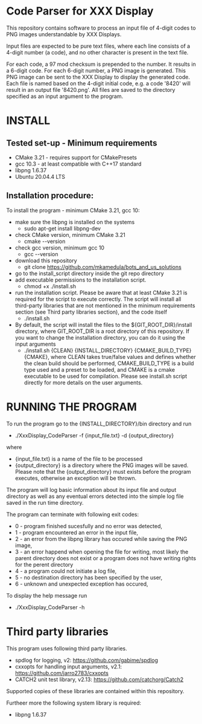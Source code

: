 # Code Parser for XXX Display 

This repository contains software to process an input file of 4-digit codes to PNG images understandable by XXX Displays.

Input files are expected to be pure text files, where each line consists of a 4-digit number (a code), and no other character is present in the text file.

For each code, a 97 mod checksum is prepended to the number. It results in a 6-digit code. For each 6-digit number, a PNG image is generated. This PNG image can be sent to the XXX Display to display the generated code. Each file is named based on the 4-digit initial code, e.g. a code '8420' will result in an output file '8420.png'. All files are saved to the directory specified as an input argument to the program.


# INSTALL

## Tested set-up - Minimum requirements

* CMake 3.21 - requires support for CMakePresets
* gcc 10.3 - at least compatible with C++17 standard
* libpng 1.6.37
* Ubuntu 20.04.4 LTS

## Installation procedure:

To install the program - minimum CMake 3.21, gcc 10:

* make sure the libpng is installed on the systems
  * sudo apt-get install libpng-dev
* check CMake version, minimum CMake 3.21
  * cmake --version 
* check gcc version, minimum gcc 10
  * gcc --version 
* download this repository
  * git clone https://github.com/mkamedula/bots_and_us_solutions
* go to the install_script directory inside the git repo directory
* add executable permissions to the installation script.
  * chmod +x ./install.sh
* run the installation script. Please be aware that at least CMake 3.21 is required for the script to execute correctly. The script will install all third-party libraries that are not mentioned in the minimum requirements section (see Third party libraries section), and the code itself
  * ./install.sh
* By default, the script will install the files to the ${GIT_ROOT_DIR}/install directory, where GIT_ROOT_DIR is a root directory of this repository. If you want to change the installation directory, you can do it using the input arguments
  * ./install.sh {CLEAN} {INSTALL_DIRECTORY} {CMAKE_BUILD_TYPE} {CMAKE}, where CLEAN takes true/false values and defines whether the clean build should be performed, CMAKE_BUILD_TYPE is a build type used and a preset to be loaded, and CMAKE is a cmake executable to be used for compilation. Please see install.sh script directly for more details on the user arguments.

# RUNNING THE PROGRAM

To run the program go to the {INSTALL_DIRECTORY}/bin directory and run
* ./XxxDisplay_CodeParser -f {input_file.txt} -d {output_directory}

where 

* {input_file.txt} is a name of the file to be processed
* {output_directory} is a directory where the PNG images will be saved. Please note that the {output_directory} must exists before the program executes, 
otherwise an exception will be thrown.

The program will log basic information about its input file and output directory as well as any eventual errors detected into the simple log file saved in the run time directory.

The program can terminate with following exit codes:
   - 0 - program finished sucesfully and no error was detected,
   - 1 - program encountered an error in the input file,
   - 2 - an error from the libpng library has occured while saving the PNG image,
   - 3 - an error happend when opening the file for writing, most likely the parent directory does not exist or a program does not have writing rights for the perent directory 
   - 4 - a program could not initiate a log file,
   - 5 - no destination directory has been specified by the user,
   - 6 - unknown and unexpected exception has occured,

To display the help message run
* ./XxxDisplay_CodeParser -h

# Third party libraries
This program uses following third party libraries.

* spdlog for logging, v2: https://github.com/gabime/spdlog
* cxxopts for handling input arguments, v2.1: https://github.com/jarro2783/cxxopts
* CATCH2 unit test library, v2.13: https://github.com/catchorg/Catch2

Supported copies of these libraries are contained within this repository. 

Furtheer more the following system library is required:
* libpng 1.6.37
